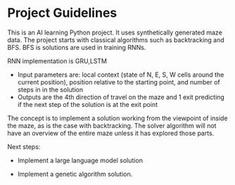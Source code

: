 # Project Guidelines

This is an AI learning Python project. It uses synthetically generated maze data. The project starts with classical
algorithms such as backtracking and BFS. BFS is solutions are used in training RNNs.

RNN implementation is GRU,LSTM
- Input parameters are: local context (state of N, E, S, W cells around the current position), position relative to the
starting point, and number of steps in in the solution
- Outputs are the 4th direction of travel on the maze and 1 exit predicting if the next step of the solution is at the
exit point

The concept is to implement a solution working from the viewpoint of inside the maze, as is the case with backtracking.
The solver algorithm will not have an overview of the entire maze unless it has explored those parts.

Next steps:
- Implement a large language model solution

- Implement a genetic algorithm solution.